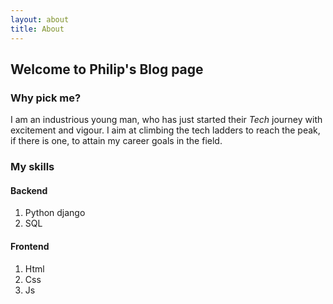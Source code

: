 ```yaml
---
layout: about
title: About
---
```


## Welcome to Philip's Blog page

### Why pick me?

I am an industrious young man, who has just started their *Tech* journey with excitement and vigour. I aim at climbing the tech ladders to reach the peak, if there is one, to attain my career goals in the field.

### My skills

#### Backend

1. Python django
2. SQL

#### Frontend

1. Html
2. Css
3. Js

